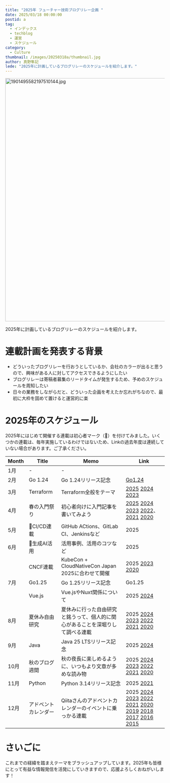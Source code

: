 ```yaml
---
title: "2025年 フューチャー技術ブログリレー企画 "
date: 2025/03/18 00:00:00
postid: a
tag:
  - インデックス
  - techblog
  - 運営
  - スケジュール
category:
  - Culture
thumbnail: /images/20250318a/thumbnail.jpg
author: 真野隼記
lede: "2025年に計画しているブログリレーのスケジュールを紹介します。"
---
```

<img src="/images/20250318a/1901495582197510144.jpg" alt="1901495582197510144.jpg" width="1024" height="768" loading="lazy">

2025年に計画しているブログリレーのスケジュールを紹介します。

# 連載計画を発表する背景

- どういったブログリレーを行おうとしているか、会社のカラーが出ると思うので、興味がある人に対してアクセスできるようにしたい
- ブログリレーは寄稿者募集のリードタイムが発生するため、予めのスケジュールを周知したい
- 日々の業務をしながらだと、どういった企画を考えたか忘れがちなので、最初に大枠を固めて置けると運営的に楽

# 2025年のスケジュール

2025年にはじめて開催する連載は初心者マーク（🔰）を付けてみました。いくつかの連載は、毎年実施しているわけではないため、Linkの過去年度は連続していない場合があります。ご了承ください。

| Month | Title        | Memo                                       | Link                                                                                                                                                                                               |
|-------|--------------|--------------------------------------------|----------------------------------------------------------------------------------------------------------------------------------------------------------------------------------------------------|
| 1月    | -            | -                                          |                                                                                                                                                                                                    |
| 2月    | Go 1.24      | Go 1.24リリース記念                              | [Go1.24](/articles/20250127a/)                                                                                                                                                                     |
| 3月    | Terraform    | Terraform全般をテーマ                            | [2025](/articles/20250331a/) [2024](/articles/20240311a/) [2023](/articles/20230327a/)        |
| 4月    | 春の入門祭り       | 初心者向けに入門記事を書いてみよう                          | [2025](/articles/20250413a/) [2024](/articles/20240408a/) [2023](/articles/20230417a/) [2022](/articles/20220418a/)、[2021](/articles/20210414a/) [2020](/articles/20200529/)                                               |
| 5月    | 🔰CI/CD連載 | GitHub ACtions、GitLab CI、Jenkinsなど         | 2025                                                                                                                                                                                               |
| 6月    | 🔰生成AI活用     | 活用事例、活用のコツなど                               | 2025                                                                                                                                                                                               |
|       | CNCF連載       | KubeCon + CloudNativeCon Japan 2025に合わせて開催 | 2025 [2023](/articles/20230619a/) [2020](/articles/20200928/)                                                                                                                                      |
| 7月    | Go1.25       | Go 1.25リリース記念                              | Go1.25                                                                                                                                                                                             |
|       | Vue.js       | Vue.jsやNuxt関係について                          | 2025 [2024](/articles/20241125a/)                                                                                                                                                                  |
| 8月    | 夏休み自由研究      | 夏休みに行った自由研究と銘うって、個人的に関心があることを深堀りして調べる連載    | 2025 [2024](/articles/20240819a/) [2023](/articles/20230830a/) [2022](/articles/20220822a/) [2021](/articles/20210823a/) [2020](/articles/20200726/)                                               |
| 9月    | Java         | Java 25 LTSリリース記念                          | 2025 [2024](/articles/20240930a/)                                                                                                                                                                  |
| 10月   | 秋のブログ週間      | 秋の夜長に楽しめるように、いつもより文章が多めな読み物                | 2025 [2024](/articles/20241028a/) [2023](/articles/20231030a/) [2022](/articles/20221031a/) [2021](/articles/20211027a/) [2020](/articles/20201026/)                                               |
| 11月   | Python       | Python 3.14リリース記念                          | 2025 [2021](/articles/20210927b/)                                                                                                                                                                  |
| 12月   | アドベントカレンダー   | Qiitaさんのアドベントカレンダーのイベントに乗っかる連載             | 2025 [2024](advent2024) [2023](advent2023) [2022][advent2022] [2021][advent2021] [2020][advent2020] [2019][advent2019] [2018][advent2018] [2017][advent2017] [2016][advent2016] [2015][advent2015] |

[advent2024]: https://qiita.com/advent-calendar/2024/future
[advent2023]: https://qiita.com/advent-calendar/2023/future
[advent2022]: https://qiita.com/advent-calendar/2022/future
[advent2021]: https://qiita.com/advent-calendar/2021/future
[advent2020]: https://qiita.com/advent-calendar/2020/future
[advent2019]: https://qiita.com/advent-calendar/2019/future
[advent2018]: https://qiita.com/advent-calendar/2018/future
[advent2017]: https://qiita.com/advent-calendar/2017/future
[advent2016]: https://qiita.com/advent-calendar/2016/future
[advent2015]: https://qiita.com/advent-calendar/2015/future

# さいごに

これまでの経緯を踏まえテーマをブラッシュアップしています。2025年も皆様にとって有益な情報発信を活発にしていきますので、応援よろしくおねがいします！
